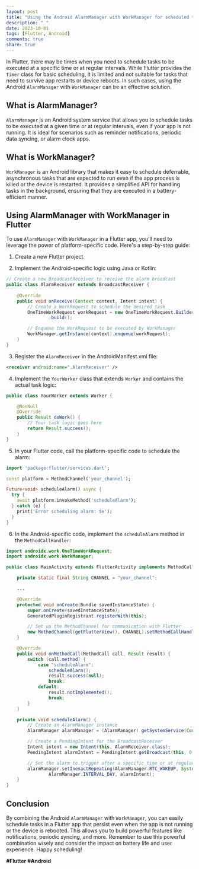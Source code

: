 ```yaml
---
layout: post
title: "Using the Android AlarmManager with WorkManager for scheduled tasks in Flutter"
description: " "
date: 2023-10-01
tags: [Flutter, Android]
comments: true
share: true
---
```


In Flutter, there may be times when you need to schedule tasks to be executed at a specific time or at regular intervals. While Flutter provides the `Timer` class for basic scheduling, it is limited and not suitable for tasks that need to survive app restarts or device reboots. In such cases, using the Android `AlarmManager` with `WorkManager` can be an effective solution. 

## What is AlarmManager?

`AlarmManager` is an Android system service that allows you to schedule tasks to be executed at a given time or at regular intervals, even if your app is not running. It is ideal for scenarios such as reminder notifications, periodic data syncing, or alarm clock apps.

## What is WorkManager?

`WorkManager` is an Android library that makes it easy to schedule deferrable, asynchronous tasks that are expected to run even if the app process is killed or the device is restarted. It provides a simplified API for handling tasks in the background, ensuring that they are executed in a battery-efficient manner.

## Using AlarmManager with WorkManager in Flutter

To use `AlarmManager` with `WorkManager` in a Flutter app, you'll need to leverage the power of platform-specific code. Here's a step-by-step guide:

1. Create a new Flutter project.

2. Implement the Android-specific logic using Java or Kotlin:

```java
// Create a new BroadcastReceiver to receive the alarm broadcast
public class AlarmReceiver extends BroadcastReceiver {
    
    @Override
    public void onReceive(Context context, Intent intent) {
        // Create a WorkRequest to schedule the desired task
        OneTimeWorkRequest workRequest = new OneTimeWorkRequest.Builder(YourWorker.class)
                .build();

        // Enqueue the WorkRequest to be executed by WorkManager
        WorkManager.getInstance(context).enqueue(workRequest);
    }
}
```

3. Register the `AlarmReceiver` in the AndroidManifest.xml file:

```xml
<receiver android:name=".AlarmReceiver" />
```

4. Implement the `YourWorker` class that extends `Worker` and contains the actual task logic:

```java
public class YourWorker extends Worker {

    @NonNull
    @Override
    public Result doWork() {
        // Your task logic goes here
        return Result.success();
    }
}
```

5. In your Flutter code, call the platform-specific code to schedule the alarm:

```dart
import 'package:flutter/services.dart';

const platform = MethodChannel('your_channel');

Future<void> scheduleAlarm() async {
  try {
    await platform.invokeMethod('scheduleAlarm');
  } catch (e) {
    print('Error scheduling alarm: $e');
  }
}
```

6. In the Android-specific code, implement the `scheduleAlarm` method in the `MethodCallHandler`:

```java
import androidx.work.OneTimeWorkRequest;
import androidx.work.WorkManager;

public class MainActivity extends FlutterActivity implements MethodCallHandler {

    private static final String CHANNEL = "your_channel";

    ...

    @Override
    protected void onCreate(Bundle savedInstanceState) {
        super.onCreate(savedInstanceState);
        GeneratedPluginRegistrant.registerWith(this);

        // Set up the MethodChannel for communication with Flutter
        new MethodChannel(getFlutterView(), CHANNEL).setMethodCallHandler(this);
    }

    @Override
    public void onMethodCall(MethodCall call, Result result) {
        switch (call.method) {
            case "scheduleAlarm":
                scheduleAlarm();
                result.success(null);
                break;
            default:
                result.notImplemented();
                break;
        }
    }

    private void scheduleAlarm() {
        // Create an AlarmManager instance
        AlarmManager alarmManager = (AlarmManager) getSystemService(Context.ALARM_SERVICE);

        // Create a PendingIntent for the BroadcastReceiver
        Intent intent = new Intent(this, AlarmReceiver.class);
        PendingIntent alarmIntent = PendingIntent.getBroadcast(this, 0, intent, 0);

        // Set the alarm to trigger after a specific time or at regular intervals
        alarmManager.setInexactRepeating(AlarmManager.RTC_WAKEUP, System.currentTimeMillis(),
                AlarmManager.INTERVAL_DAY, alarmIntent);
    }
}
```

## Conclusion

By combining the Android `AlarmManager` with `WorkManager`, you can easily schedule tasks in a Flutter app that persist even when the app is not running or the device is rebooted. This allows you to build powerful features like notifications, periodic syncing, and more. Remember to use this powerful combination wisely and consider the impact on battery life and user experience. Happy scheduling!

**#Flutter #Android**